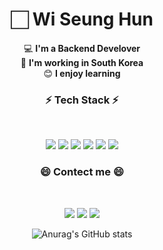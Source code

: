 <!--
**yeoonjae/yeoonjae** is a ✨ _special_ ✨ repository because its `README.md` (this file) appears on your GitHub profile.

Here are some ideas to get you started:

- 🔭 I’m currently working on ...
- 🌱 I’m currently learning ...
- 👯 I’m looking to collaborate on ...
- 🤔 I’m looking for help with ...
- 💬 Ask me about ...
- 📫 How to reach me: ...
- 😄 Pronouns: ...
- ⚡ Fun fact: ...
-->

<div align = 'center'>

# 🏻 **Wi Seung Hun**

 💻 **I'm a Backend Develover**    
 🎈 **I'm working in South Korea**
 <br> 😊 **I enjoy learning** 
 
 
<h3 align="center">⚡ Tech Stack ⚡</h3>
<br>
<p align="center">
<img src="https://img.shields.io/badge/JAVA-20c997?style=flat-square&logo=Java&logoColor=white"/> <img src="https://img.shields.io/badge/Javascript-yellow?style=flat-square&logo=Javascript&logoColor=white"/> <img src="https://img.shields.io/badge/Spring-green?style=flat-square&logo=Spring&logoColor=white"/> <img src="https://img.shields.io/badge/Oracle-red?style=flat-square&logo=Oracle&logoColor=white"/> <img src="https://img.shields.io/badge/CSS3-blue?style=flat-square&logo=CSS3&logoColor=white"/> <img src="https://img.shields.io/badge/HTML5-orange?style=flat-square&logo=HTML5&logoColor=white"/> 
</p>

<h3 align="center">😄 Contect me 😄</h3>
<br>
<p align="center">
<a href="https://seunghunwi.tistory.com" target="_blank"><img src="https://img.shields.io/badge/tistoty-blue?style=flat-square&logo=blogger&logoColor=white"/></a>  <a href="https://github.com/seunghunwi" target="_blank"><img src="https://img.shields.io/badge/github-black?style=flat-square&logo=github&logoColor=white"/></a> <a href="mailto:dnltmdgns159@gmail.com" target="_blank"><img src="https://img.shields.io/badge/Gmail-red?style=flat-square&logo=gmail&logoColor=white"/></a> 
</p>
 
![Anurag's GitHub stats](https://github-readme-stats.vercel.app/api?username=seunghunwi&&show_icons=true&theme=onedark)
 
</div>

